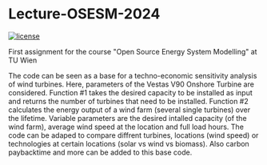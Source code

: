 # Lecture-OSESM-2024

[![license](https://img.shields.io/badge/license-Apache%202.0-black)](https://github.com/tschmdt/lecture-spring-2024/blob/main/LICENSE)

First assignment for the course "Open Source Energy System Modelling" at TU Wien

The code can be seen as a base for a techno-economic sensitivity analysis of wind turbines. Here, parameters of the Vestas V90 Onshore Turbine are considered.
Function #1 takes the desired capacity to be installed as input and returns the number of turbines that need to be installed.
Function #2 calculates the energy output of a wind farm (several single turbines) over the lifetime. Variable parameters are the desired intalled capacity (of the wind farm), average wind speed at the location and full load hours.
The code can be adaped to compare diffrent turbines, locations (wind speed) or technologies at certain locations (solar vs wind vs biomass). Also carbon paybacktime and more can be added to this base code.

